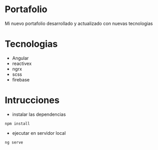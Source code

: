 # Portafolio
Mi nuevo portafolio desarrollado y actualizado con nuevas tecnologias
# Tecnologias
* Angular
* reactivex
* ngrx
* scss
* firebase
# Intrucciones
* instalar las dependencias
```
npm install
```
* ejecutar en servidor local
```
ng serve
```